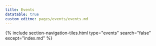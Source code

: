 ```yaml
---
title: Events
datatable: true
custom_editme: pages/events/events.md
---
```

{% include section-navigation-tiles.html type="events" search="false" except="index.md" %}


